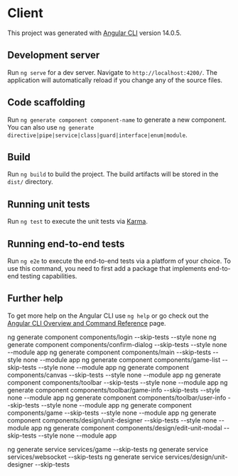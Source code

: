 # Client

This project was generated with [Angular CLI](https://github.com/angular/angular-cli) version 14.0.5.

## Development server

Run `ng serve` for a dev server. Navigate to `http://localhost:4200/`. The application will automatically reload if you change any of the source files.

## Code scaffolding

Run `ng generate component component-name` to generate a new component. You can also use `ng generate directive|pipe|service|class|guard|interface|enum|module`.

## Build

Run `ng build` to build the project. The build artifacts will be stored in the `dist/` directory.

## Running unit tests

Run `ng test` to execute the unit tests via [Karma](https://karma-runner.github.io).

## Running end-to-end tests

Run `ng e2e` to execute the end-to-end tests via a platform of your choice. To use this command, you need to first add a package that implements end-to-end testing capabilities.

## Further help

To get more help on the Angular CLI use `ng help` or go check out the [Angular CLI Overview and Command Reference](https://angular.io/cli) page.

ng generate component components/login --skip-tests --style none
ng generate component components/confirm-dialog --skip-tests --style none --module app
ng generate component components/main --skip-tests --style none --module app
ng generate component components/game-list --skip-tests --style none --module app
ng generate component components/canvas --skip-tests --style none --module app
ng generate component components/toolbar --skip-tests --style none --module app
ng generate component components/toolbar/game-info --skip-tests --style none --module app
ng generate component components/toolbar/user-info --skip-tests --style none --module app
ng generate component components/game --skip-tests --style none --module app
ng generate component components/design/unit-designer --skip-tests --style none --module app
ng generate component components/design/edit-unit-modal --skip-tests --style none --module app

ng generate service services/game --skip-tests
ng generate service services/websocket --skip-tests
ng generate service services/design/unit-designer --skip-tests
